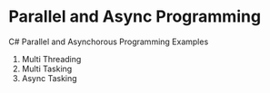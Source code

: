 # Parallel and Async Programming
C# Parallel and Asynchorous Programming Examples

1. Multi Threading
2. Multi Tasking
3. Async Tasking
